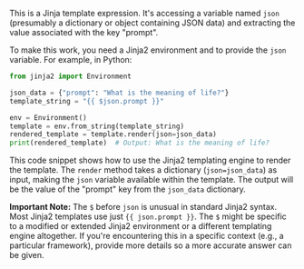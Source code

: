 This is a Jinja template expression.  It's accessing a variable named `json` (presumably a dictionary or object containing JSON data) and extracting the value associated with the key "prompt".

To make this work, you need a Jinja2 environment and to provide the `json` variable.  For example, in Python:

```python
from jinja2 import Environment

json_data = {"prompt": "What is the meaning of life?"}
template_string = "{{ $json.prompt }}"

env = Environment()
template = env.from_string(template_string)
rendered_template = template.render(json=json_data)
print(rendered_template)  # Output: What is the meaning of life?
```

This code snippet shows how to use the Jinja2 templating engine to render the template.  The `render` method takes a dictionary (`json=json_data`) as input, making the `json` variable available within the template.  The output will be the value of the "prompt" key from the `json_data` dictionary.

**Important Note:** The `$` before `json` is unusual in standard Jinja2 syntax.  Most Jinja2 templates use just `{{ json.prompt }}`. The `$` might be specific to a modified or extended Jinja2 environment or a different templating engine altogether.  If you're encountering this in a specific context (e.g., a particular framework), provide more details so a more accurate answer can be given.
